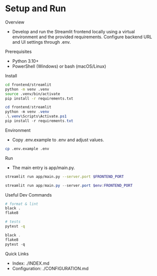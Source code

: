 # Setup and Run

Overview

- Develop and run the Streamlit frontend locally using a virtual environment and the provided requirements. Configure backend URL and UI settings through .env.

Prerequisites

- Python 3.10+
- PowerShell (Windows) or bash (macOS/Linux)

Install

```bash
cd frontend/streamlit
python -m venv .venv
source .venv/bin/activate
pip install -r requirements.txt
```

```powershell
cd frontend/streamlit
python -m venv .venv
.\.venv\Scripts\Activate.ps1
pip install -r requirements.txt
```

Environment

- Copy .env.example to .env and adjust values.

```bash
cp .env.example .env
```

Run

- The main entry is app/main.py.

```bash
streamlit run app/main.py --server.port $FRONTEND_PORT
```

```powershell
streamlit run app/main.py --server.port $env:FRONTEND_PORT
```

Useful Dev Commands

```bash
# format & lint
black .
flake8

# tests
pytest -q
```

```powershell
black .
flake8
pytest -q
```

Quick Links

- Index: ./INDEX.md
- Configuration: ./CONFIGURATION.md

